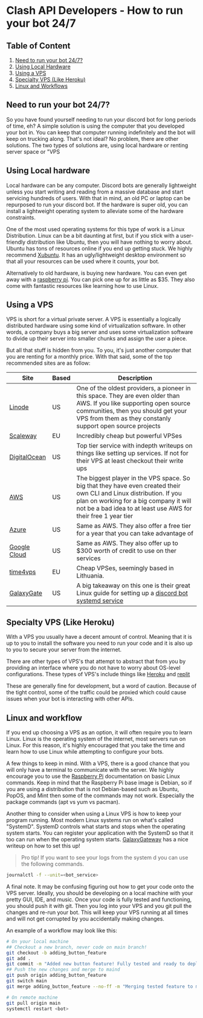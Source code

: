 # Clash API Developers - How to run your bot 24/7
## Table of Content
1. [Need to run your bot 24/7?](#1)
2. [Using Local Hardware](#2)
3. [Using a VPS](#3)
4. [Specialty VPS (Like Heroku)](#4)
5. [Linux and Workflows](#5)



## Need to run your bot 24/7? <a name="1"></a>
So you have found yourself needing to run your discord bot for long periods of time, eh? A simple solution is using the computer that you developed your bot in. You can keep that computer running indefinitely and the bot will keep on trucking along. 
That's not ideal? No problem, there are other solutions. The two types of solutions are, using local hardware or renting server space or "VPS

## Using Local hardware <a name="2"></a>
Local hardware can be any computer. Discord bots are generally lightweight unless you start writing and reading from a massive database and start servicing hundreds of users. With that in mind, an old PC or laptop can be repurposed to run your discord bot. If the hardware is super old, 
you can install a lightweight operating system to alleviate some of the hardware constraints. 

One of the most used operating systems for this type of work is a Linux Distribution. Linux can be a bit daunting at first, 
but if you stick with a user-friendly distribution like Ubuntu, then you will have nothing to worry about. Ubuntu has tons of resources
online if you end up getting stuck. We highly recommend [Xubuntu](https://xubuntu.org). It has an ugly/lightweight desktop environment so that all your resources can be used where it counts, your bot. 

Alternatively to old hardware, is buying new hardware. You can even get away with a [raspberry pi](https://www.raspberrypi.org/products/raspberry-pi-4-model-b/). 
You can pick one up for as little as $35. They also come with fantastic resources like learning how to use Linux. 

## Using a VPS <a name="3"></a>
VPS is short for a virtual private server. A VPS is essentially a logically distributed hardware using some kind of virtualization software. 
In other words, a company buys a big server and uses some virtualization software to divide up their server into smaller chunks and assign the user a piece. 

But all that stuff is hidden from you. To you, it's just another computer that you are renting for a monthly price. With that said, some 
of the top recommended sites are as follow:

| Site | Based | Description|
| --- | --- | --- |
| [Linode](https://www.linode.com/) | US | One of the oldest providers, a pioneer in this space. They are even older than AWS. If you like supporting open source communities, then you should get your VPS from them as they constanly support open source projects |
| [Scaleway](https://www.scaleway.com/) | EU | Incredibly cheap but powerful VPSes |
| [DigitalOcean](https://www.digitalocean.com/) | US | Top tier service with indepth writeups on things like setting up services. If not for their VPS at least checkout their write ups |
| [AWS](https://aws.amazon.com) | US | The biggest player in the VPS space. So big that they have even created their own CLI and Linux distribution. If you plan on working for a big company it will not be a bad idea to at least use AWS for their free 1 year tier |
| [Azure](https://azure.microsoft.com/en-us/) | US | Same as AWS. They also offer a free tier for a year that you can take advantage of |
| [Google Cloud](https://cloud.google.com) | US | Same as AWS. They also offer up to $300 worth of credit to use on ther services |
| [time4vps](https://www.time4vps.eu/) | EU | Cheap VPSes, seemingly based in Lithuania. |
| [GalaxyGate](https://galaxygate.net/) | US | A big takeaway on this one is their great Linux guide for setting up a [discord bot systemd service](https://wiki.galaxygate.net/hosting/discord/python/) |


## Specialty VPS (Like Heroku) <a name="4"></a>
With a VPS you usually have a decent amount of control. Meaning that it is up to you to install the software you need to run your code and it is also up to you to secure your server from the internet. 

There are other types of VPS's that attempt to abstract that from you by providing an interface where you do not have to worry about OS-level configurations. These types of VPS's include things like [Heroku](https://www.heroku.com) and [replit](https://replit.com/languages/python3)

These are generally fine for development, but a word of caution. Because of the tight control, some of the traffic could be proxied which could cause issues when your bot is interacting with other APIs. 


## Linux and workflow <a name="5"></a>
If you end up choosing a VPS as an option, it will often require you to learn Linux. Linux is the operating system of the internet, most servers run on 
Linux. For this reason, it's highly encouraged that you take the time and learn how to use Linux while attempting to configure your bots. 

A few things to keep in mind. With a VPS, there is a good chance that you will only have a terminal to communicate with the server. We highly 
encourage you to use the [Raspberry Pi](https://www.raspberrypi.org/documentation/computers/using_linux.html) documentation on basic Linux commands. 
Keep in mind that the Raspberry Pi base image is Debian, so if you are using a distribution that is not Debian-based such as Ubuntu, PopOS, and Mint then some of the commands may not work. Especially the package commands (apt vs yum vs pacman).

Another thing to consider when using a Linux VPS is how to keep your program running. Most modern Linux systems run on what's called "SystemD". SystemD controls what starts and stops when the operating system starts. You can register your application with the SystemD so that it too can run when the operating system starts. [GalaxyGateway](https://wiki.galaxygate.net/hosting/discord/python/) has a nice writeup on how to set this up!

> Pro tip! If you want to see your logs from the system d you can use the following commands.
```bash
journalctl -f --unit=<bot_service>
```

A final note. It may be confusing figuring out how to get your code onto the VPS server. Ideally, you should be developing on a local machine with your pretty GUI, IDE, and music. Once your code is fully tested and functioning, you should push it with git. Then you log into your VPS and you git pull the changes and re-run your bot. This will keep your VPS running at all times and will not get corrupted by you accidentally making changes. 

An example of a workflow may look like this:
```bash
# On your local machine
## Checkout a new branch, never code on main branch!
git checkout -b adding_button_feature
git add .
git commit -m "Added new button feature! Fully tested and ready to deploy"
## Push the new changes and merge to maind
git push origin adding_button_feature
git switch main
git merge adding_button_feature --no-ff -m "Merging tested feature to main branch"

# On remote machine
git pull origin main
systemctl restart <bot>
```
